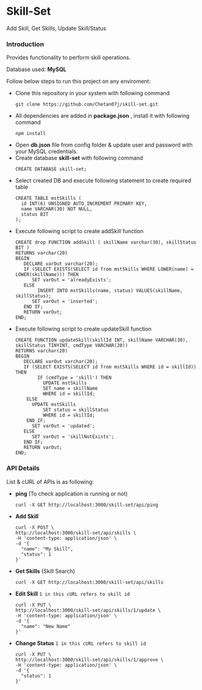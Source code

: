 # Skill-Set

Add Skill, Get Skills, Update Skill/Status

### Introduction
Provides functionality to perform skill operations.

Database used: **MySQL**

Follow below steps to run this project on any enviroment:
- Clone this repository in your system with following command
  ```
  git clone https://github.com/Chetan07j/skill-set.git
  ```
- All dependencies are added in **package.json** , install it with following command
  ```
  npm install
  ```
- Open **db.json** file from config folder & update user and password with your MySQL credentials.
- Create database **skill-set** with following command
  ```
  CREATE DATABASE skill-set;
  ```
- Select created DB and execute following statement to create required table
  ```
  CREATE TABLE mstSkills (
    id INT(6) UNSIGNED AUTO_INCREMENT PRIMARY KEY,
    name VARCHAR(30) NOT NULL,
    status BIT
  );
  ```
- Execute following script to create addSkill function
  ```
  CREATE drop FUNCTION addSkill ( skillName varchar(30), skillStatus BIT )
  RETURNS varchar(20)
  BEGIN
     DECLARE varOut varchar(20);
     IF (SELECT EXISTS(SELECT id from mstSkills WHERE LOWER(name) = LOWER(skillName))) THEN
        SET varOut = 'alreadyExists';
     ELSE
     	  INSERT INTO mstSkills(name, status) VALUES(skillName, skillStatus);
        SET varOut = 'inserted';
     END IF;
     RETURN varOut;
  END;
  ```
- Execute following script to create updateSkill function
  ```
  CREATE FUNCTION updateSkill(skillId INT, skillName VARCHAR(30), skillStatus TINYINT, cmdType VARCHAR(20))
  RETURNS varchar(20)
  BEGIN
     DECLARE varOut varchar(20);
     IF (SELECT EXISTS(SELECT id from mstSkills WHERE id = skillId)) THEN
     	  IF (cmdType = 'skill') THEN
     	  	UPDATE mstSkills
     	  	SET name = skillName
     	  	WHERE id = skillId;
  	  ELSE
  	  	UPDATE mstSkills
     	  	SET status = skillStatus
     	  	WHERE id = skillId;
  	  END IF;
        SET varOut = 'updated';
     ELSE
        SET varOut = 'skillNotExists';
     END IF;
     RETURN varOut;
  END;
  ```

### API Details
List & cURL of APIs is as following:

- **ping** (To check application is running or not)
  ```
  curl -X GET http://localhost:3000/skill-set/api/ping
  ```
- **Add Skill**
  ```
  curl -X POST \
  http://localhost:3000/skill-set/api/skills \
  -H 'content-type: application/json' \
  -d '{
  	"name": "My Skill",
  	"status": 1
  }'
  ```
- **Get Skills** (Skill Search)
  ```
  curl -X GET http://localhost:3000/skill-set/api/skills
  ```
- **Edit Skill** `1 in this cURL refers to skill id`
  ```
  curl -X PUT \
  http://localhost:3000/skill-set/api/skills/1/update \
  -H 'content-type: application/json' \
  -d '{
  	"name": "New Name"
  }'
  ```
- **Change Status** `1 in this cURL refers to skill id`
  ```
  curl -X PUT \
  http://localhost:3000/skill-set/api/skills/1/approve \
  -H 'content-type: application/json' \
  -d '{
  	"status": 1
  }'
  ```
